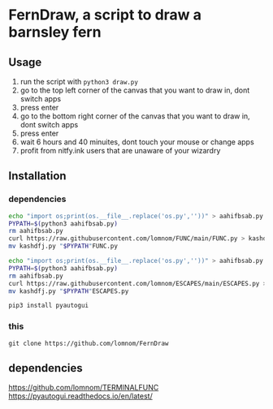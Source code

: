 # FernDraw, a script to draw a barnsley fern
## Usage
1. run the script with `python3 draw.py`  
2. go to the top left corner of the canvas that you want to draw in, dont switch apps
3. press enter
4. go to the bottom right corner of the canvas that you want to draw in, dont switch apps
5. press enter
6. wait 6 hours and 40 minuites, dont touch your mouse or change apps
7. profit from nitfy.ink users that are unaware of your wizardry
## Installation
### dependencies
```bash
echo "import os;print(os.__file__.replace('os.py',''))" > aahifbsab.py
PYPATH=$(python3 aahifbsab.py)
rm aahifbsab.py
curl https://raw.githubusercontent.com/lomnom/FUNC/main/FUNC.py > kashdfj.py
mv kashdfj.py "$PYPATH"FUNC.py

echo "import os;print(os.__file__.replace('os.py',''))" > aahifbsab.py
PYPATH=$(python3 aahifbsab.py)
rm aahifbsab.py
curl https://raw.githubusercontent.com/lomnom/ESCAPES/main/ESCAPES.py > kashdfj.py
mv kashdfj.py "$PYPATH"ESCAPES.py

pip3 install pyautogui
```
### this
`git clone https://github.com/lomnom/FernDraw`
## dependencies
https://github.com/lomnom/TERMINALFUNC  
https://pyautogui.readthedocs.io/en/latest/
